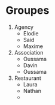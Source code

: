 # Groupes

1. Agency
    - Elodie
    - Said
    - Maxime
2. Association
    - Oussama
    - Davin
    - Oussama
3. Restaurant
    - Laura
    - Nathan
    - 